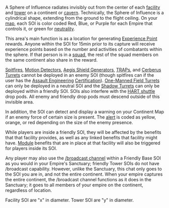 A Sphere of Influence radiates invisibly out from the center of each
[facility](Facilities.md) and [tower](Towers.md) on a continent or
[cavern](Caverns.md). Technically, the Sphere of Influence is a cylindrical
shape, extending from the ground to the flight ceiling. On your
[map](../etc/Continental_Map.md), each SOI is color coded Red, Blue, or Purple
for each Empire that controls it, or green for
[neutrality](../terminology/Neutral.md).

This area's main function is as a location for generating
[Experience Point](../terminology/Experience_Points.md) rewards. Anyone within
the SOI for 15min prior to its capture will receive experience points based on
the number and activities of combatants within the sphere. If that person is in
a [squad](../terminology/Squad.md), the rest of the squad members on the same
continent also share in the reward.

[Spitfires](../weapons/Adaptive_Construction_Engine.md#spitfire-turret),
[Motion Detectors](../weapons/Adaptive_Construction_Engine.md#motion-sensor-alarm),
[Aegis Shield Generators](../weapons/Aegis_Shield_Generator.md),
[TRAPs](../weapons/Tactical_Resonance_Area_Protection.md), and [Cerberus Turrets](../weapons/Cerberus_Turret.md) cannot
be deployed in an enemy SOI (though spitfires can if the user has the
[Assault Engineering](../certifications/Assault_Engineering.md)
[Certification](../certifications/Certification.md)).
[One-Manned Field Turrets](../weapons/One-Manned_Field_Turret.md) can only be
deployed in a neutral SOI and the [Shadow Turrets](../weapons/Shadow_Turret.md)
can only be deployed within a friendly SOI. SOIs also interfere with the
[HART shuttle](../terminology/HART.md) drop pods. All enemy and friendly drop
pods must descend outside of this invisible area.

In addition, the SOI can detect and display a warning on your Continent Map if
an enemy force of certain size is present. The [alert](../terminology/Alert.md)
is coded as yellow, orange, or red depending on the size of the enemy presence.

While players are inside a friendly SOI, they will be affected by the benefits
that that facility provides, as well as any linked benefits that facility might
have. [Module](../etc/Modules.md) benefits that are in place at that facility will also
be triggered for players inside its SOI.

Any player may also use the
[/broadcast channel](../commands/In-Game_Commands.md) within a Friendly Base SOI
as you would in your Empire's Sanctuary; friendly Tower SOIs do not have
/broadcast capability. However, unlike the Sanctuary, this chat only goes to the
SOI you are in, and not the entire continent. When your empire captures the
entire continent, the /broadcast channel functions as it does in the Sanctuary;
it goes to all members of your empire on the continent, regardless of location.

Facility SOI are "x" in diameter. Tower SOI are "y" in diameter.

<!--[Category:Locations](Category:Locations.md)-->
